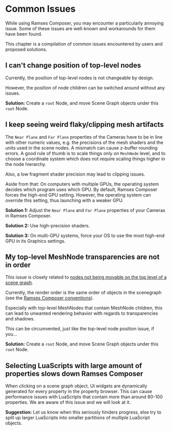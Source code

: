 <!--
SPDX-License-Identifier: MPL-2.0

This file is part of Ramses Composer
(see https://github.com/COVESA/ramses-composer-docs).

This Source Code Form is subject to the terms of the Mozilla Public License, v. 2.0.
If a copy of the MPL was not distributed with this file, You can obtain one at http://mozilla.org/MPL/2.0/.
-->
# Common Issues

While using Ramses Composer, you may encounter a particularly annoying issue. Some of these issues are well-known and workarounds for them have been found.

This chapter is a compilation of common issues encountered by users and proposed solutions.


## I can't change position of top-level nodes

Currently, the position of top-level nodes is not changeable by design.

However, the position of node children can be switched around without any issues.

**Solution:** Create a ```root``` Node, and move Scene Graph objects under this ```root``` Node.


## I keep seeing weird flaky/clipping mesh artifacts

The ```Near Plane``` and ```Far Plane``` properties of the Cameras have to be in line with other numeric values, e.g. the precisions of the mesh shaders and the units used in the scene nodes. A mismatch can cause z-buffer rounding errors. A good rule of thumb is to scale things only on `MeshNode` level, and to choose a coordinate system which does not require scaling things higher in the node hierarchy.

Also, a low fragment shader precision may lead to clipping issues.

Aside from that: On computers with multiple GPUs, the operating system decides which program uses which GPU. By default, Ramses Composer forces the high-end GPU setting. However, the operating system can override this setting, thus launching with a weaker GPU.

**Solution 1:** Adjust the ```Near Plane``` and ```Far Plane``` properties of your Cameras in Ramses Composer.

**Solution 2:** Use high-precision shaders.

**Solution 3:** On multi-GPU systems, force your OS to use the most high-end GPU in its Graphics settings. 


## My top-level MeshNode transparencies are not in order

This issue is closely related to [nodes not being movable on the top level of a scene graph](#i-cant-change-position-of-top-level-nodes).

Currently, the render order is the same order of objects in the scenegraph (see the [Ramses Composer conventions](../conventions/manual.md#rendering-order)).

Especially with top-level MeshNodes that contain MeshNode children, this can lead to unwanted rendering behavior with regards to transparencies and shadows.

This can be circumvented, just like the top-level node position issue, if you...

**Solution:** Create a ```root``` Node, and move Scene Graph objects under this ```root``` Node.


## Selecting LuaScripts with large amount of properties slows down Ramses Composer

When clicking on a scene graph object, UI widgets are dynamically generated for every property in the property browser. This can cause performance issues with LuaScripts that contain more than around 80-100 properties. We are aware of this issue and we will look at it.

**Suggestion:** Let us know when this seriously hinders progress, else try to split up larger LuaScripts into smaller partitions of multiple LuaScript objects.
